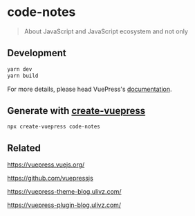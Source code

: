 # code-notes

> About JavaScript and JavaScript ecosystem and not only

## Development

```bash
yarn dev
yarn build
```

For more details, please head VuePress's [documentation](https://v1.vuepress.vuejs.org/).

## Generate with [create-vuepress](https://github.com/vuepressjs/create-vuepress)

`npx create-vuepress code-notes`

## Related

https://vuepress.vuejs.org/

https://github.com/vuepressjs

https://vuepress-theme-blog.ulivz.com/

https://vuepress-plugin-blog.ulivz.com/